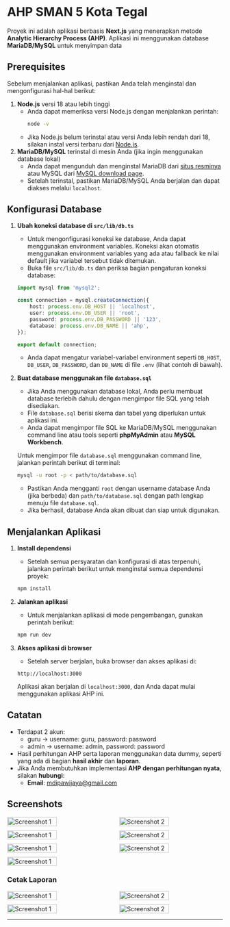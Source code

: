 # AHP SMAN 5 Kota Tegal

Proyek ini adalah aplikasi berbasis **Next.js** yang menerapkan metode **Analytic Hierarchy Process (AHP)**. Aplikasi ini menggunakan database **MariaDB/MySQL** untuk menyimpan data

## Prerequisites

Sebelum menjalankan aplikasi, pastikan Anda telah menginstal dan mengonfigurasi hal-hal berikut:

1. **Node.js** versi 18 atau lebih tinggi
    - Anda dapat memeriksa versi Node.js dengan menjalankan perintah:
      ```bash
      node -v
      ```
    - Jika Node.js belum terinstal atau versi Anda lebih rendah dari 18, silakan instal versi terbaru dari [Node.js](https://nodejs.org/).
2. **MariaDB/MySQL** terinstal di mesin Anda (jika ingin menggunakan database lokal)
    - Anda dapat mengunduh dan menginstal MariaDB dari [situs resminya](https://mariadb.org/download/) atau MySQL dari [MySQL download page](https://dev.mysql.com/downloads/).
    - Setelah terinstal, pastikan MariaDB/MySQL Anda berjalan dan dapat diakses melalui `localhost`.

## Konfigurasi Database

1. **Ubah koneksi database di `src/lib/db.ts`**
    - Untuk mengonfigurasi koneksi ke database, Anda dapat menggunakan environment variables. Koneksi akan otomatis menggunakan environment variables yang ada atau fallback ke nilai default jika variabel tersebut tidak ditemukan.
    - Buka file `src/lib/db.ts` dan periksa bagian pengaturan koneksi database:

    ```typescript
    import mysql from 'mysql2';

    const connection = mysql.createConnection({
        host: process.env.DB_HOST || 'localhost',
        user: process.env.DB_USER || 'root',
        password: process.env.DB_PASSWORD || '123',
        database: process.env.DB_NAME || 'ahp',
    });

    export default connection;
    ```

    - Anda dapat mengatur variabel-variabel environment seperti `DB_HOST`, `DB_USER`, `DB_PASSWORD`, dan `DB_NAME` di file `.env` (lihat contoh di bawah).

2. **Buat database menggunakan file `database.sql`**
    - Jika Anda menggunakan database lokal, Anda perlu membuat database terlebih dahulu dengan mengimpor file SQL yang telah disediakan.
    - File `database.sql` berisi skema dan tabel yang diperlukan untuk aplikasi ini.
    - Anda dapat mengimpor file SQL ke MariaDB/MySQL menggunakan command line atau tools seperti **phpMyAdmin** atau **MySQL Workbench**.

   Untuk mengimpor file `database.sql` menggunakan command line, jalankan perintah berikut di terminal:

    ```bash
    mysql -u root -p < path/to/database.sql
    ```

    - Pastikan Anda mengganti `root` dengan username database Anda (jika berbeda) dan `path/to/database.sql` dengan path lengkap menuju file `database.sql`.
    - Jika berhasil, database Anda akan dibuat dan siap untuk digunakan.

## Menjalankan Aplikasi

1. **Install dependensi**
    - Setelah semua persyaratan dan konfigurasi di atas terpenuhi, jalankan perintah berikut untuk menginstal semua dependensi proyek:

    ```bash
    npm install
    ```

2. **Jalankan aplikasi**
    - Untuk menjalankan aplikasi di mode pengembangan, gunakan perintah berikut:

    ```bash
    npm run dev
    ```

3. **Akses aplikasi di browser**
    - Setelah server berjalan, buka browser dan akses aplikasi di:

    ```
    http://localhost:3000
    ```

   Aplikasi akan berjalan di `localhost:3000`, dan Anda dapat mulai menggunakan aplikasi AHP ini.

## Catatan

- Terdapat 2 akun:
  - guru -> username: guru, password: password
  - admin -> username: admin, password: password
- Hasil perhitungan AHP serta laporan menggunakan data dummy, seperti yang ada di bagian **hasil akhir** dan **laporan**.
- Jika Anda membutuhkan implementasi **AHP dengan perhitungan nyata**, silakan **hubungi**:
    - **Email**: [mdipawijaya@gmail.com](mailto:mdipawijaya@gmail.com)

## Screenshots

<div style="display: flex; justify-content: space-between; margin-bottom: 10px">
    <img src=".github/screenshots/1.png" alt="Screenshot 1" width="48%" />
    <img src=".github/screenshots/2.png" alt="Screenshot 2" width="48%" />
</div>
<div style="display: flex; justify-content: space-between; margin-bottom: 10px">
    <img src=".github/screenshots/3.png" alt="Screenshot 1" width="48%" />
    <img src=".github/screenshots/4.png" alt="Screenshot 2" width="48%" />
</div>
<div style="display: flex; justify-content: space-between; margin-bottom: 10px">
    <img src=".github/screenshots/5.png" alt="Screenshot 1" width="48%" />
    <img src=".github/screenshots/6.png" alt="Screenshot 2" width="48%" />
</div>
<div style="display: flex; justify-content: space-between; margin-bottom: 10px">
    <img src=".github/screenshots/7.png" alt="Screenshot 1" width="48%" />
</div>

### Cetak Laporan
<div style="display: flex; justify-content: space-between; margin-bottom: 10px">
    <img src=".github/screenshots/8.png" alt="Screenshot 1" width="48%" />
    <img src=".github/screenshots/9.png" alt="Screenshot 2" width="48%" />
</div>
<div style="display: flex; justify-content: space-between; margin-bottom: 10px">
    <img src=".github/screenshots/10.png" alt="Screenshot 1" width="48%" />
    <img src=".github/screenshots/11.png" alt="Screenshot 2" width="48%" />
</div>

---
